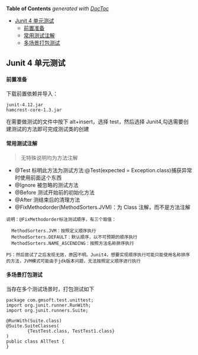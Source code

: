 <!-- START doctoc generated TOC please keep comment here to allow auto update -->
<!-- DON'T EDIT THIS SECTION, INSTEAD RE-RUN doctoc TO UPDATE -->
**Table of Contents**  *generated with [DocToc](https://github.com/thlorenz/doctoc)*

- [Junit 4 单元测试](#junit-4-%E5%8D%95%E5%85%83%E6%B5%8B%E8%AF%95)
    - [前置准备](#%E5%89%8D%E7%BD%AE%E5%87%86%E5%A4%87)
    - [常用测试注解](#%E5%B8%B8%E7%94%A8%E6%B5%8B%E8%AF%95%E6%B3%A8%E8%A7%A3)
    - [多场景打包测试](#%E5%A4%9A%E5%9C%BA%E6%99%AF%E6%89%93%E5%8C%85%E6%B5%8B%E8%AF%95)

<!-- END doctoc generated TOC please keep comment here to allow auto update -->

<!--
 * @Author: WeiHong Ran
 * @Date: 2019-09-02 23:43:22
 * @LastEditors: WeiHong Ran
 * @LastEditTime: 2019-09-03 22:17:44
 * @Description: Nothing
 -->
## Junit 4 单元测试

#### 前置准备

下载前置依赖并导入：

    junit-4.12.jar
    hamcrest-core-1.3.jar

在需要做测试的文件中按下 alt+insert，选择 test，然后选择 Junit4,勾选需要创建测试的方法即可完成测试类的创建

#### 常用测试注解

> 无特殊说明均为方法注解

- @Test 标明此方法为测试方法:@Test(expected = Exception.class)捕获异常时使用前面这个东西
- @Ignore 被忽略的测试方法
- @Before 测试开始前的初始化方法
- @After 测结束后的清理方法
- @FixMethodorder(MethodSorters.JVM)：为 Class 注解，而不是方法注解

```
说明：@FixMethodorder标注测试顺序，有三个取值：

  MethodSorters.JVM：按照定义顺序执行
  MethodSorters.DEFAULT：默认顺序，以不可预期的顺序执行
  MethodSorters.NAME_ASCENDING：按照方法名称排序执行

PS：然后尝试了之后发现无效，原因不明。Junit4，想要实现顺序执行可能只能使用名称排序的方法，JVM模式可能由于jdk版本问题，无法按照定义顺序进行执行
```

#### 多场景打包测试

当存在多个测试场景时，打包测试如下

```
package com.gmsoft.test.unittest;
import org.junit.runner.RunWith;
import org.junit.runners.Suite;

@RunWith(Suite.class)
@Suite.SuiteClasses(
        {TestTest.class, TestTest1.class}
)
public class AllTest {
}
```
